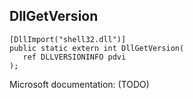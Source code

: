 ## DllGetVersion

```
[DllImport("shell32.dll")]
public static extern int DllGetVersion(
   ref DLLVERSIONINFO pdvi
);
```

Microsoft documentation: (TODO)
